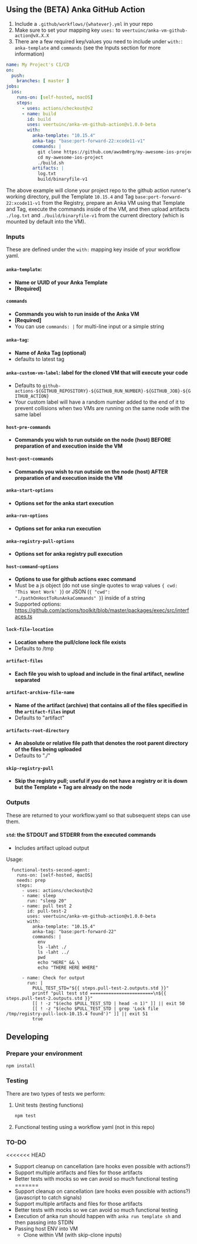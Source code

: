 ## Using the (BETA) Anka GitHub Action

1. Include a `.github/workflows/{whatever}.yml` in your repo
2. Make sure to set your mapping key `uses:` to `veertuinc/anka-vm-github-action@vX.X.X`
3. There are a few required key/values you need to include under `with:`: `anka-template` and `commands` (see the Inputs section for more information)

```yaml
name: My Project's CI/CD
on:
  push:
    branches: [ master ]
jobs:
  ios:
    runs-on: [self-hosted, macOS]
    steps:
      - uses: actions/checkout@v2
      - name: build
        id: build
        uses: veertuinc/anka-vm-github-action@v1.0.0-beta
        with:
          anka-template: "10.15.4"
          anka-tag: "base:port-forward-22:xcode11-v1"
          commands: |
            git clone https://github.com/aws0m0rg/my-awesome-ios-project.git && \
            cd my-awesome-ios-project
            ./build.sh
          artifacts: |
            log.txt
            build/binaryfile-v1
```

The above example will clone your project repo to the github action runner's working directory, pull the Template `10.15.4` and Tag `base:port-forward-22:xcode11-v1` from the Registry, prepare an Anka VM using that Template and Tag, execute the commands inside of the VM, and then upload artifacts `./log.txt` and `./build/binaryfile-v1` from the current directory (which is mounted by default into the VM).

### Inputs

These are defined under the `with:` mapping key inside of your workflow yaml.

#### `anka-template`: 

- **Name or UUID of your Anka Template**
- **[Required]**

#### `commands`

- **Commands you wish to run inside of the Anka VM**
- **[Required]**
- You can use `commands: |` for multi-line input or a simple string

#### `anka-tag`: 

- **Name of Anka Tag (optional)**
- defaults to latest tag

#### `anka-custom-vm-label`: label for the cloned VM that will execute your code

- Defaults to `github-actions-${GITHUB_REPOSITORY}-${GITHUB_RUN_NUMBER}-${GITHUB_JOB}-${GITHUB_ACTION}`
- Your custom label will have a random number added to the end of it to prevent collisions when two VMs are running on the same node with the same label

#### `host-pre-commands`
- **Commands you wish to run outside on the node (host) BEFORE preparation of and execution inside the VM**
#### `host-post-commands`
- **Commands you wish to run outside on the node (host) AFTER preparation of and execution inside the VM**
#### `anka-start-options`
- **Options set for the anka start execution**
#### `anka-run-options`
- **Options set for anka run execution**
#### `anka-registry-pull-options`
- **Options set for anka registry pull execution**
#### `host-command-options`
- **Options to use for github actions exec command**
- Must be a js object (do not use single quotes to wrap values `{ cwd: 'This Wont Work' }`) or JSON (`{ "cwd": "./pathOnHostToRunAnkaCommands" }`) inside of a string
- Supported options: https://github.com/actions/toolkit/blob/master/packages/exec/src/interfaces.ts
#### `lock-file-location`
- **Location where the pull/clone lock file exists**
- Defaults to /tmp
#### `artifact-files`
- **Each file you wish to upload and include in the final artifact, newline separated**
#### `artifact-archive-file-name`
- **Name of the artifact (archive) that contains all of the files specified in the `artifact-files` input**
- Defaults to "artifact"
#### `artifacts-root-directory`
- **An absolute or relative file path that denotes the root parent directory of the files being uploaded**
- Defaults to "./"
#### `skip-registry-pull`
- **Skip the registry pull; useful if you do not have a registry or it is down but the Template + Tag are already on the node**

### Outputs

These are returned to your workflow.yaml so that subsequent steps can use them.

#### `std`: the STDOUT and STDERR from the executed commands

- Includes artifact upload output

Usage:

```
  functional-tests-second-agent:
    runs-on: [self-hosted, macOS]
    needs: prep
    steps:
      - uses: actions/checkout@v2
      - name: sleep
        run: "sleep 20"
      - name: pull test 2
        id: pull-test-2
        uses: veertuinc/anka-vm-github-action@v1.0.0-beta
        with:
          anka-template: "10.15.4"
          anka-tag: "base:port-forward-22"
          commands: |
            env
            ls -laht ./
            ls -laht ../
            pwd
            echo "HERE" && \
            echo "THERE HERE WHERE"

      - name: Check for output
        run: |
          PULL_TEST_STD="${{ steps.pull-test-2.outputs.std }}"
          printf "pull test std ========================\n${{ steps.pull-test-2.outputs.std }}"
          [[ ! -z "$(echo $PULL_TEST_STD | head -n 1)" ]] || exit 50
          [[ ! -z "$(echo $PULL_TEST_STD | grep 'Lock file /tmp/registry-pull-lock-10.15.4 found')" ]] || exit 51
          true
```


## Developing

### Prepare your environment

```bash
npm install
```

### Testing

There are two types of tests we perform:
1. Unit tests (testing functions)

    ```bash
    npm test
    ```

2. Functional testing using a workflow yaml (not in this repo)

### TO-DO
<<<<<<< HEAD
- Support cleanup on cancellation (are hooks even possible with actions?)
- Support multiple artifacts and files for those artifacts
- Better tests with mocks so we can avoid so much functional testing
=======
- Support cleanup on cancellation (are hooks even possible with actions?) (javascript to catch signals)
- Support multiple artifacts and files for those artifacts
- Better tests with mocks so we can avoid so much functional testing
- Execution of anka run should happen with `anka run template sh` and then passing into STDIN
- Passing host ENV into VM
  - Clone within VM (with skip-clone inputs)